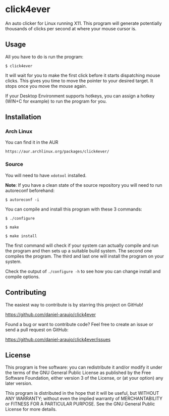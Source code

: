 # click4ever

An auto clicker for Linux running X11. This program will generate potentially
thousands of clicks per second at where your mouse cursor is.


## Usage

All you have to do is run the program:

	$ click4ever

It will wait for you to make the first click before it starts dispatching mouse
clicks. This gives you time to move the pointer to your desired target. It stops
once you move the mouse again.

If your Desktop Environment supports hotkeys, you can assign a hotkey (WIN+C for
example) to run the program for you.


## Installation

### Arch Linux

You can find it in the AUR

```
https://aur.archlinux.org/packages/click4ever/
```

### Source

You will need to have `xdotool` installed.

**Note**: If you have a clean state of the source repository you will need to
run autoreconf beforehand:

	$ autoreconf -i


You can compile and install this program with these 3 commands:

	$ ./configure

	$ make

	$ make install

The first command will check if your system can actually compile and run the
program and then sets up a suitable build system. The second one compiles the
program. The third and last one will install the program on your system.

Check the output of `./configure -h` to see how you can change install and
compile options.


## Contributing

The easiest way to contribute is by starring this project on GitHub!

https://github.com/daniel-araujo/click4ever

Found a bug or want to contribute code? Feel free to create an issue or send a
pull request on GitHub:

https://github.com/daniel-araujo/click4ever/issues


## License

This program is free software: you can redistribute it and/or modify it under
the terms of the GNU General Public License as published by the Free Software
Foundation, either version 3 of the License, or (at your option) any later
version.

This program is distributed in the hope that it will be useful, but WITHOUT
ANY WARRANTY; without even the implied warranty of MERCHANTABILITY or FITNESS
FOR A PARTICULAR PURPOSE. See the GNU General Public License for more details.
